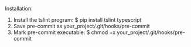 Installation:
1. Install the tslint  program: $ pip install tslint typescript 
2. Save pre-commit as your_project/.git/hooks/pre-commit
3. Mark pre-commit executable: $ chmod +x your_project/.git/hooks/pre-commit